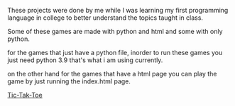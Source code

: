 These projects were done by me while I was learning my first programming language in college to better understand the topics taught in class. 

Some of these games are made with python and html and some with only python. 

for the games that just have a python file, inorder to run these games you just need python 3.9 that's what i am using currently.

on the other hand for the games that have a html page you can play the game by just running the index.html page.

[Tic-Tak-Toe](https://mdarfan357.github.io/language-learning-projects/Tic_Tac_Toe/)


